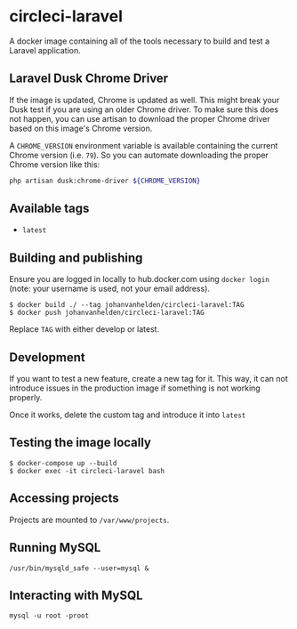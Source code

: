 # circleci-laravel

A docker image containing all of the tools necessary to build and test a Laravel application.

## Laravel Dusk Chrome Driver

If the image is updated, Chrome is updated as well. This might break your Dusk test if you are using an older Chrome driver.
To make sure this does not happen, you can use artisan to download the proper Chrome driver based on this image's Chrome version.

A `CHROME_VERSION` environment variable is available containing the current Chrome version (i.e. `79`). So you can automate downloading the proper Chrome version like this:

```bash
php artisan dusk:chrome-driver ${CHROME_VERSION}
```

## Available tags
- `latest`

## Building and publishing

Ensure you are logged in locally to hub.docker.com using `docker login` (note: your username is used, not your email address).

```
$ docker build ./ --tag johanvanhelden/circleci-laravel:TAG
$ docker push johanvanhelden/circleci-laravel:TAG
```

Replace `TAG` with either develop or latest. 

## Development

If you want to test a new feature, create a new tag for it. This way, it can not introduce issues in the production image if something is not working properly.

Once it works, delete the custom tag and introduce it into `latest`

## Testing the image locally

```
$ docker-compose up --build
$ docker exec -it circleci-laravel bash
```

## Accessing projects
Projects are mounted to `/var/www/projects`.

## Running MySQL
`/usr/bin/mysqld_safe --user=mysql &`

## Interacting with MySQL
`mysql -u root -proot`
